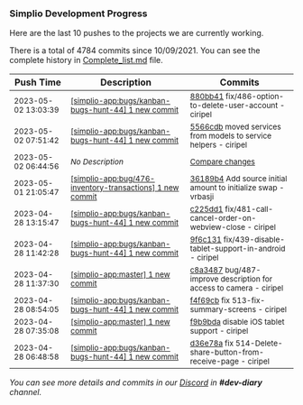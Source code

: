 
### Simplio Development Progress

Here are the last 10 pushes to the projects we are currently working.

There is a total of 4784 commits since 10/09/2021. You can see the complete history in
 [Complete_list.md](Complete_list.md) file.

| Push Time | Description | Commits |
| --- | --- | --- |
| <sub>2023-05-02 13:03:39</sub> | <sub>[[simplio-app:bugs/kanban\-bugs\-hunt\-44] 1 new commit](https://github.com/SimplioOfficial/simplio-app/commit/880bb4153409749e98bd7594239846f0fdb90112)</sub> | <sub>[880bb41](https://github.com/SimplioOfficial/simplio-app/commit/880bb4153409749e98bd7594239846f0fdb90112) fix/486-option-to-delete-user-account - ciripel</sub> |
| <sub>2023-05-02 07:51:42</sub> | <sub>[[simplio-app:bugs/kanban\-bugs\-hunt\-44] 1 new commit](https://github.com/SimplioOfficial/simplio-app/commit/5566cdb759428eaba42359481c4cdf9c3f2d767b)</sub> | <sub>[5566cdb](https://github.com/SimplioOfficial/simplio-app/commit/5566cdb759428eaba42359481c4cdf9c3f2d767b) moved services from models to service helpers - ciripel</sub> |
| <sub>2023-05-02 06:44:56</sub> | <sub>_No Description_</sub> | <sub>[Compare changes](https://github.com/SimplioOfficial/simplio-app/compare/c225dd15a829...dd0dc248597c)</sub> |
| <sub>2023-05-01 21:05:47</sub> | <sub>[[simplio-app:bug/476\-inventory\-transactions] 1 new commit](https://github.com/SimplioOfficial/simplio-app/commit/36189b44aedbc7f46250d68fa231ca5667cdcae5)</sub> | <sub>[36189b4](https://github.com/SimplioOfficial/simplio-app/commit/36189b44aedbc7f46250d68fa231ca5667cdcae5) Add source initial amount to initialize swap - vrbasji</sub> |
| <sub>2023-04-28 13:15:47</sub> | <sub>[[simplio-app:bugs/kanban\-bugs\-hunt\-44] 1 new commit](https://github.com/SimplioOfficial/simplio-app/commit/c225dd15a8293523f8066b2500cfcdfa53e8ccb1)</sub> | <sub>[c225dd1](https://github.com/SimplioOfficial/simplio-app/commit/c225dd15a8293523f8066b2500cfcdfa53e8ccb1) fix/481-call-cancel-order-on-webview-close - ciripel</sub> |
| <sub>2023-04-28 11:42:28</sub> | <sub>[[simplio-app:bugs/kanban\-bugs\-hunt\-44] 1 new commit](https://github.com/SimplioOfficial/simplio-app/commit/9f6c131eac6194a8918c893d31a4c36917b650d3)</sub> | <sub>[9f6c131](https://github.com/SimplioOfficial/simplio-app/commit/9f6c131eac6194a8918c893d31a4c36917b650d3) fix/439-disable-tablet-support-in-android - ciripel</sub> |
| <sub>2023-04-28 11:37:30</sub> | <sub>[[simplio-app:master] 1 new commit](https://github.com/SimplioOfficial/simplio-app/commit/c8a3487260b7540aa404c1c4006a2abc094ecd34)</sub> | <sub>[c8a3487](https://github.com/SimplioOfficial/simplio-app/commit/c8a3487260b7540aa404c1c4006a2abc094ecd34) bug/487-improve description for access to camera - ciripel</sub> |
| <sub>2023-04-28 08:54:05</sub> | <sub>[[simplio-app:bugs/kanban\-bugs\-hunt\-44] 1 new commit](https://github.com/SimplioOfficial/simplio-app/commit/f4f69cb7cff267b60658d207d0e331ce33db3d44)</sub> | <sub>[f4f69cb](https://github.com/SimplioOfficial/simplio-app/commit/f4f69cb7cff267b60658d207d0e331ce33db3d44) fix 513-fix-summary-screens - ciripel</sub> |
| <sub>2023-04-28 07:35:08</sub> | <sub>[[simplio-app:master] 1 new commit](https://github.com/SimplioOfficial/simplio-app/commit/f9b9bdae9d1f64d9daa7358d0c432c1682b0124a)</sub> | <sub>[f9b9bda](https://github.com/SimplioOfficial/simplio-app/commit/f9b9bdae9d1f64d9daa7358d0c432c1682b0124a) disable iOS tablet support - ciripel</sub> |
| <sub>2023-04-28 06:48:58</sub> | <sub>[[simplio-app:bugs/kanban\-bugs\-hunt\-44] 1 new commit](https://github.com/SimplioOfficial/simplio-app/commit/d36e78a0bf7e67c13a8c4d6ffdd347a1ce0ef218)</sub> | <sub>[d36e78a](https://github.com/SimplioOfficial/simplio-app/commit/d36e78a0bf7e67c13a8c4d6ffdd347a1ce0ef218) fix 514-Delete-share-button-from-receive-page - ciripel</sub> |

_You can see more details and commits in our [Discord](https://discord.gg/aKhjuwZmdP) in **#dev-diary** channel._
